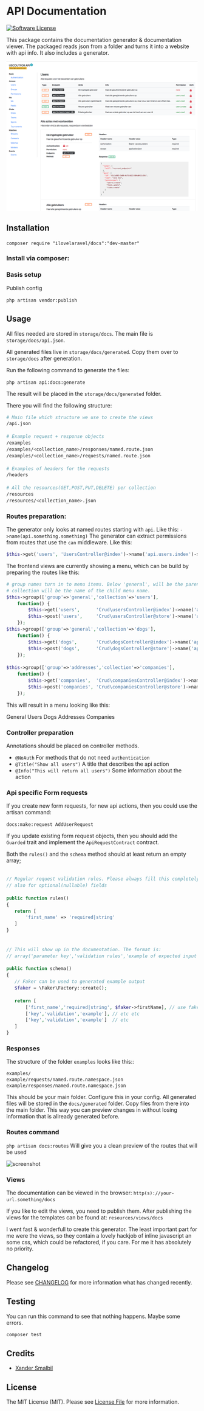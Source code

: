 # API Documentation

[![Software License](https://img.shields.io/badge/license-MIT-brightgreen.svg?style=flat-square)](LICENSE.md)

This package contains the documentation generator & documentation viewer.
The packaged reads json from a folder and turns it into a website with api info. It also includes a generator.

![screenshot](https://github.com/ilovelaravel/docs/blob/master/screenshot.png)

## Installation

```composer require "ilovelaravel/docs":"dev-master"```

### Install via composer:


### Basis setup
Publish config

```php artisan vendor:publish```

## Usage

All files needed are stored in ```storage/docs```. The main file is ```storage/docs/api.json```.

All generated files live in ```storage/docs/generated```. Copy them over to ```storage/docs``` after generation.

Run the following command to generate the files:

```php artisan api:docs:generate ```

The result will be placed in the ```storage/docs/generated``` folder.

There you will find the following structure:

```bash
# Main file which structure we use to create the views
/api.json    

# Example request + response objects
/examples
/examples/<collection_name>/responses/named.route.json
/examples/<collection_name>/requests/named.route.json

# Examples of headers for the requests
/headers

# All the resources(GET,POST,PUT,DELETE) per collection 
/resources
/resources/<collection_name>.json
```

### Routes preparation:
The generator only looks at named routes starting with ```api```. Like this: ```->name(api.something.something)```
The generator can extract permissions from routes that use the ```can``` middleware. Like this: 

```php
$this->get('users', 'UsersController@index')->name('api.users.index')->middleware('can:users.read'); 
```

The frontend views are currently showing a menu, which can be build by preparing the routes like this:

```php
# group names turn in to menu items. Below 'general', will be the parent. 
# collection will be the name of the child menu name.
$this->group(['group'=>'general','collection'=>'users'],
    function() {
        $this->get('users',      'Crud\usersController@index')->name('api.users.index')->middleware('can:users.read');
        $this->post('users',     'Crud\usersController@store')->name('api.users.store')->middleware('can:users.store');
    });
$this->group(['group'=>'general','collection'=>'dogs'],
    function() {
        $this->get('dogs',       'Crud\dogsController@index')->name('api.dogs.index')->middleware('can:dogs.read');
        $this->post('dogs',      'Crud\dogsController@store')->name('api.dogs.store')->middleware('can:dogs.store');
    });        

$this->group(['group'=>'addresses','collection'=>'companies'],
    function() {
        $this->get('companies',  'Crud\companiesController@index')->name('api.companies.index')->middleware('can:companies.read');
        $this->post('companies', 'Crud\companiesController@store')->name('api.companies.store')->middleware('can:companies.store');
    });
```

This will result in a menu looking like this:

General
    Users
    Dogs
Addresses
    Companies

### Controller preparation
Annotations should be placed on controller methods.
- ```@NoAuth``` For methods that do not need ```authentication```
- ```@Title("Show all users")``` A title that describes the api action
- ```@Info("This will return all users")``` Some information about the action

### Api specific Form requests
 
 If you create new form requests, for new api actions, then you could use the artisan command:

 ```docs:make:request AddUserRequest```
 
 If you update existing form request objects, then you should add the ```Guarded``` trait and implement the  ```ApiRequestContract``` contract.
 
 Both the ```rules()``` and the ```schema``` method should at least return an empty array;
 
 ```php

// Regular request validation rules. Please always fill this completely,  
// also for optional(nullable) fields

public function rules() 
{
    return [
        'first_name' => 'required|string'
    ]
}


// This will show up in the documentation. The format is:
// array('parameter key','validation rules','example of expected input') 

public function schema() 
{
    // Faker can be used to generated example output
    $faker = \Faker\Factory::create();
    
    return [
        ['first_name','required|string', $faker->firstName], // use faker like this
        ['key','validation','example'], // etc etc
        ['key','validation','example']  // etc
    ]
}

``` 

### Responses

The structure of the folder ```examples``` looks like this::
 
 ```
 examples/
 example/requests/named.route.namespace.json
 example/responses/named.route.namespace.json 
 ```
 This should be your main folder. Configure this in your config. All generated files will be stored in the ```docs/generated``` folder. Copy files from there into the main folder. This way you can preview changes in without losing information that is allready generated before.

### Routes command
```php artisan docs:routes```
Will give you a clean preview of the routes that will be used

![screenshot](https://github.com/ilovelaravel/docs/blob/master/screenshot2.png)

### Views
The documentation can be viewed in the browser: ```http(s)://your-url.something/docs```

 If you like to edit the views, you need to publish them. After publishing the views for the templates can be found at:
 ```resources/views/docs```
 
 I went fast & wonderfull to create this generator. The least important part for me were the views, so they contain a 
 lovely hackjob of inline javascript an some css, which could be refactored, if you care. For me it has absolutely no
 priority.

## Changelog
Please see [CHANGELOG](CHANGELOG.md) for more information what has changed recently.

## Testing
You can run this command to see that nothing happens. Maybe some errors. 

```bash
composer test
```

## Credits

- [Xander Smalbil](http://videofunk.nl)

## License

The MIT License (MIT). Please see [License File](LICENSE.md) for more information.
